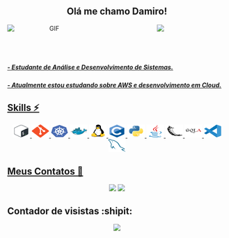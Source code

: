 
<header>
   
 <link rel="stylesheet" href="https://cdn.jsdelivr.net/gh/devicons/devicon@latest/devicon.min.css">
<body>
 
## Olá me chamo Damiro!

<div>   
 <img hight="100" width="200" alt="GIF" align="left" src="https://github.com/damirojr/damirojr/blob/afe9c08cf24002540a1326cc372927fac80bd418/assets/1936.gif">
 </div> 


<div align="center">
  <a href="https://github.com/damirojr">
  <img height="180em" src="https://github-readme-stats.vercel.app/api?username=damirojr&show_icons=true&theme=dracula&include_all_commits=true&count_private=true"/>
 
</div>
   
   </br>
   </br>
   </br>
   
<div align="left">
   <h5>- Estudante de Análise e Desenvolvimento de Sistemas.</h3>
   <h5>- Atualmente estou estudando sobre AWS e desenvolvimento em Cloud.</h3
</div>
    
   <div align="center">
    <h2 align="left">Skills ⚡</h2>
    <i class="devicon-devicon-plain"></i>   
    <img height="30" width="40" src="https://github.com/devicons/devicon/blob/master/icons/bash/bash-original.svg">  
    <img height="30" width="40" src="https://github.com/devicons/devicon/blob/master/icons/git/git-original.svg">  
    <img height="30" width="40" src="https://github.com/devicons/devicon/blob/master/icons/kubernetes/kubernetes-plain.svg"> 
    <img height="30" width="40" src="https://raw.githubusercontent.com/devicons/devicon/master/icons/docker/docker-original.svg">
    <img height="30" width="40" src="https://github.com/devicons/devicon/blob/master/icons/linux/linux-original.svg">
    <img height="30" width="40" src="https://github.com/devicons/devicon/blob/master/icons/c/c-original.svg">
    <img height="30" width="40" src="https://github.com/devicons/devicon/blob/master/icons/python/python-original.svg"> 
    <img height="30" width="40" src="https://github.com/devicons/devicon/blob/master/icons/java/java-original.svg">
    <img height="30" width="40" src="https://github.com/devicons/devicon/blob/master/icons/flask/flask-original.svg">
    <img height="30" width="40" src="https://github.com/devicons/devicon/blob/master/icons/sqlalchemy/sqlalchemy-original.svg">
    <img height="30" width="40" src="https://github.com/devicons/devicon/blob/master/icons/vscode/vscode-original.svg">
    <img height="30" width="40" src="https://raw.githubusercontent.com/devicons/devicon/master/icons/mysql/mysql-original.svg">
    
   
 </div>

 <div>
  <h2 align="left">Meus Contatos 📎</h2>

 

</div>

<div align="center"> 
  <a href = "mailto:damirodev@gmail.com"><img src="https://img.shields.io/badge/-Gmail-%23333?style=for-the-badge&logo=gmail&logoColor=white" target="_blank"></a>
  <a href="https://www.linkedin.com/in/damirojunior/" target="_blank"><img src="https://img.shields.io/badge/-LinkedIn-%230077B5?style=for-the-badge&logo=linkedin&logoColor=white" target="_blank"></a> 
 </div>

 <p align="center"> 

 ## Contador de visistas :shipit:
 <p align="center"> 
   <img alingn="center" src="https://profile-counter.glitch.me/damirojr/count.svg" />
 </p>
 
</p>
 </body>
</header>
